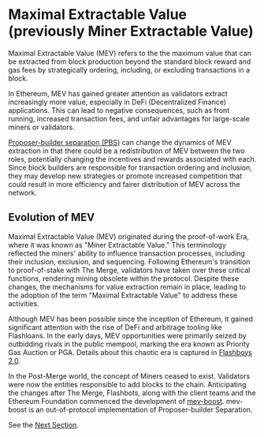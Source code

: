 <!-- @format -->

# Maximal Extractable Value (previously Miner Extractable Value)

Maximal Extractable Value (MEV) refers to the the maximum value that can be extracted from block production beyond the standard block reward and gas fees by strategically ordering, including, or excluding transactions in a block.

In Ethereum, MEV has gained greater attention as validators extract increasingly more value, especially in DeFi (Decentralized Finance) applications. This can lead to negative consequences, such as front running, increased transaction fees, and unfair advantages for large-scale miners or validators.

[Proposer-builder separation (PBS)](/wiki/research/PBS/pbs.md) can change the dynamics of MEV extraction in that there could be a redistribution of MEV between the two roles, potentially changing the incentives and rewards associated with each. Since block builders are responsible for transaction ordering and inclusion, they may develop new strategies or promote increased competition that could result in more efficiency and fairer distribution of MEV across the network.

## Evolution of MEV

Maximal Extractable Value (MEV) originated during the proof-of-work Era, where it was known as "Miner Extractable Value." This terminology reflected the miners' ability to influence transaction processes, including their inclusion, exclusion, and sequencing. Following Ethereum's transition to proof-of-stake with The Merge, validators have taken over these critical functions, rendering mining obsolete within the protocol. Despite these changes, the mechanisms for value extraction remain in place, leading to the adoption of the term "Maximal Extractable Value" to address these activities.

Although MEV has been possible since the inception of Ethereum, it gained significant attention with the rise of DeFi and arbitrage tooling like Flashloans. In the early days, MEV opportunities were primarily seized by outbidding rivals in the public mempool, marking the era known as Priority Gas Auction or PGA. Details about this chaotic era is captured in [Flashboys 2.0](https://arxiv.org/abs/1904.05234).

In the Post-Merge world, the concept of Miners ceased to exist. Validators were now the entities responsible to add blocks to the chain. Anticipating the changes after The Merge, Flashbots, along with the client teams and the Ethereum Foundation commenced the development of [mev-boost](/wiki/research/PBS/mev-boost.md). mev-boost is an out-of-protocol implementation of Proposer-builder Separation.

See the [Next Section](/wiki/research/PBS/pbs.md).
